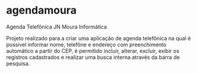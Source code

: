 # agendamoura
Agenda Telefônica JN Moura Informática 

Projeto realizado para a criar uma aplicação de agenda telefônica na qual é possível informar nome, telefône e endereço com preenchimento automático a partir do CEP,  é permitido incluir, alterar, excluir, exibir os registros cadastrados e realizar uma busca interna através da barra de pesquisa.
